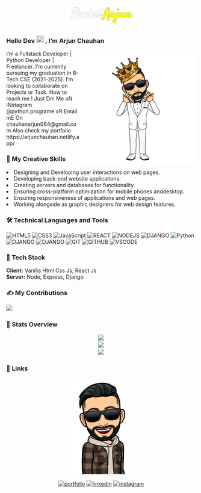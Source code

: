 <div align="center" >
<img  src="https://github.com/RockstArjun/RockstArjun/blob/main/assests/ra-removebg-preview.png"> 
</div>

### Hello Dev <img src="https://raw.githubusercontent.com/TheDudeThatCode/TheDudeThatCode/master/Assets/Hi.gif" width="20" height="20" /> , I’m Arjun Chauhan

<p>
  <img width="310" height="300" align='right' src="https://github.com/RockstArjun/RockstArjun/blob/main/assests/yo-removebg-preview.png"> 
</p>
I’m a Fullstack Developer | Python Developer | Freelancer.
I’m currently pursuing my graduation in B-Tech CSE (2021-2025).
I’m looking to collaborate on Projects or Task.
How to reach me ! Just Dm Me oN INstagram @python.programe oR Email mE On chauhanarjun064@gmail.com
Also check my portfolio https://arjunchauhan.netlify.app/

### 🚀 My Creative Skills
<li>Designing and Developing user interactions on web pages.</li>
<li>Developing back-end website applications.</li>
<li>Creating servers and databases for functionality.</li>
<li> Ensuring cross-platform optimization for mobile phones anddesktop.</li>
<li> Ensuring responsiveness of applications and web pages.</li>
<li>Working alongside as graphic designers for web design features.</li>

### 🛠 Technical Languages and Tools
![HTML5](https://img.shields.io/badge/html5-orange?style=for-the-badge&logo=html5&logoColor=white)
![CSS3](https://img.shields.io/badge/CSS3-blue?style=for-the-badge&logo=css3&logoColor=white)
![JavaScript](https://img.shields.io/badge/JavaScript-yellow?style=for-the-badge&logo=javascript&logoColor=white)
![REACT](https://img.shields.io/badge/react_js-grey?style=for-the-badge&logo=react)
![NODEJS](https://img.shields.io/badge/express_js-FFFF00?style=for-the-badge&logo=express&logoColor=black)
![DJANGO](https://img.shields.io/badge/mongodb-228B22?style=for-the-badge&logo=mongodb&logoColor=white)
![Python](https://img.shields.io/badge/python-0A66C2?style=for-the-badge&logo=python&logoColor=white)
![DJANGO](https://img.shields.io/badge/django-006400?style=for-the-badge&logo=django&logoColor=white)
![DJANGO](https://img.shields.io/badge/mysql-00718b?style=for-the-badge&logo=mysql&logoColor=white)
![GIT](https://img.shields.io/badge/git-red?style=for-the-badge&logo=git&logoColor=white)
![GITHUB](https://img.shields.io/badge/github-black?style=for-the-badge&logo=github&logoColor=white)
![VSCODE](https://img.shields.io/badge/VSCode-0A66C2?style=for-the-badge&logo=visualstudiocode&logoColor=white)

### 🧠 Tech Stack
**Client:** Vanilla Html Css Js, React Js <br>
**Server:** Node, Express, Django

### ✍ My Contributions
![](https://activity-graph.herokuapp.com/graph?username=rockstarjun&theme=react-dark)

### 📝 Stats Overview
<div align="center">
<img   src="https://github-readme-stats-anuraghazra1.vercel.app/api/top-langs/?username=rockstarjun&layout=compact&theme=radical"  /><br>
<img width='450'  src="https://github-readme-streak-stats.herokuapp.com/?user=rockstarjun&theme=tokyonight" /><br>
<img   src="https://github-readme-stats-anuraghazra1.vercel.app/api?username=rockstarjun&show_icons=true&include_all_commits=false&theme=radical" /><br>
</div>

### 🔗 Links
<div align="center" >
<img src="https://github.com/RockstArjun/RockstArjun/blob/main/assests/he.png"> 
</div>


<div align="center">

[![portfolio](https://img.shields.io/badge/my_portfolio-000?style=for-the-badge&logo=ko-fi&logoColor=white)](https://arjunchauhan.netlify.app/)
[![linkedin](https://img.shields.io/badge/linkedin-0A66C2?style=for-the-badge&logo=linkedin&logoColor=white)](https://linkedin.com/in/arjun-chauhan-20b9aa217)
[![instagram](https://img.shields.io/badge/instagram-8a3ab9?style=for-the-badge&logo=instagram&logoColor=white)](https://instagram.com/python.programe)

</div>
